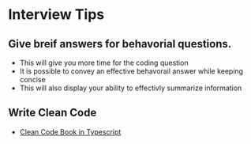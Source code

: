 # Interview Tips

## Give breif answers for behavorial questions. 
- This will give you more time for the coding question
- It is possible to convey an effective behavorail answer while keeping concise
- This will also display your ability to effectivly summarize information




## Write Clean Code
- [Clean Code Book in Typescript](https://labs42io.github.io/clean-code-typescript/)
